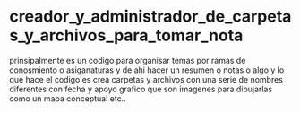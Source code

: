 # creador_y_administrador_de_carpetas_y_archivos_para_tomar_nota
prinsipalmente es un codigo para organisar temas por ramas de conosmiento o asiganaturas y de ahi hacer un resumen o notas o algo y lo que hace el codigo es crea carpetas y archivos con una serie de nombres diferentes con fecha y apoyo grafico que son imagenes para dibujarlas como un mapa conceptual etc..

